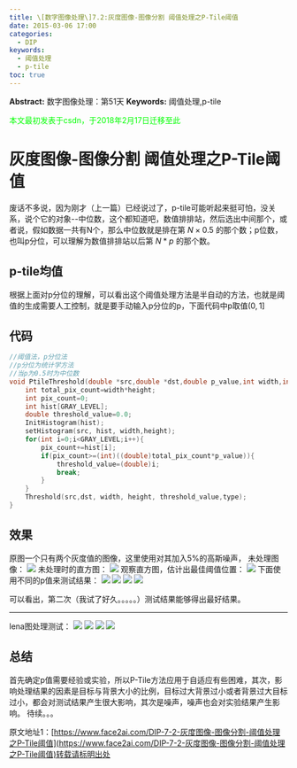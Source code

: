 ```yaml
---
title: \[数字图像处理\]7.2:灰度图像-图像分割 阈值处理之P-Tile阈值
date: 2015-03-06 17:00
categories:
  - DIP
keywords:
  - 阈值处理
  - p-tile
toc: true
---
```

**Abstract:** 数字图像处理：第51天
**Keywords:** 阈值处理,p-tile
<!--more-->
<font color="00FF00">本文最初发表于csdn，于2018年2月17日迁移至此</font>
# 灰度图像-图像分割 阈值处理之P-Tile阈值
废话不多说，因为刚才（上一篇）已经说过了，p-tile可能听起来挺可怕，没关系，说个它的对象--中位数，这个都知道吧，数值排排站，然后选出中间那个，或者说，假如数据一共有N个，那么中位数就是排在第 $N\times 0.5%$ 的那个数；p位数，也叫p分位，可以理解为数值排排站以后第 $N*p$ 的那个数。
## p-tile均值
根据上面对p分位的理解，可以看出这个阈值处理方法是半自动的方法，也就是阈值的生成需要人工控制，就是要手动输入p分位的p，下面代码中p取值$(0 ,1]$
## 代码
```c++
//阈值法，p分位法
//p分位为统计学方法
//当p为0.5时为中位数
void PtileThreshold(double *src,double *dst,double p_value,int width,int height,int type){/*0<p_value<1*/
    int total_pix_count=width*height;
    int pix_count=0;
    int hist[GRAY_LEVEL];
    double threshold_value=0.0;
    InitHistogram(hist);
    setHistogram(src, hist, width,height);
    for(int i=0;i<GRAY_LEVEL;i++){
        pix_count+=hist[i];
        if(pix_count>=(int)((double)total_pix_count*p_value)){
            threshold_value=(double)i;
            break;
        }
    }
    Threshold(src,dst, width, height, threshold_value,type);
}
```
## 效果
原图一个只有两个灰度值的图像，这里使用对其加入5%的高斯噪声，
未处理图像：
![](https://tony4ai-1251394096.cos.ap-hongkong.myqcloud.com/blog_images/DIP-7-2-灰度图像-图像分割-阈值处理之P-Tile阈值/20150306164631631.jpeg)
未处理时的直方图：
![](https://tony4ai-1251394096.cos.ap-hongkong.myqcloud.com/blog_images/DIP-7-2-灰度图像-图像分割-阈值处理之P-Tile阈值/20150306164804279.jpeg)
观察直方图，估计出最佳阈值位置：
![](https://tony4ai-1251394096.cos.ap-hongkong.myqcloud.com/blog_images/DIP-7-2-灰度图像-图像分割-阈值处理之P-Tile阈值/20150306164829925.jpeg)
下面使用不同的p值来测试结果：
![](https://tony4ai-1251394096.cos.ap-hongkong.myqcloud.com/blog_images/DIP-7-2-灰度图像-图像分割-阈值处理之P-Tile阈值/20150306165259105.jpeg)
![](https://tony4ai-1251394096.cos.ap-hongkong.myqcloud.com/blog_images/DIP-7-2-灰度图像-图像分割-阈值处理之P-Tile阈值/20150306165319010.jpeg)
![](https://tony4ai-1251394096.cos.ap-hongkong.myqcloud.com/blog_images/DIP-7-2-灰度图像-图像分割-阈值处理之P-Tile阈值/20150306165244612.jpeg)
![](https://tony4ai-1251394096.cos.ap-hongkong.myqcloud.com/blog_images/DIP-7-2-灰度图像-图像分割-阈值处理之P-Tile阈值/20150306165335998.jpeg)

可以看出，第二次（我试了好久。。。。。）测试结果能够得出最好结果。

----------
lena图处理测试：
![](https://tony4ai-1251394096.cos.ap-hongkong.myqcloud.com/blog_images/DIP-7-2-灰度图像-图像分割-阈值处理之P-Tile阈值/20150306165555993.jpeg)
![](https://tony4ai-1251394096.cos.ap-hongkong.myqcloud.com/blog_images/DIP-7-2-灰度图像-图像分割-阈值处理之P-Tile阈值/20150306165609004.jpeg)
![](https://tony4ai-1251394096.cos.ap-hongkong.myqcloud.com/blog_images/DIP-7-2-灰度图像-图像分割-阈值处理之P-Tile阈值/20150306165622857.jpeg)
![](https://tony4ai-1251394096.cos.ap-hongkong.myqcloud.com/blog_images/DIP-7-2-灰度图像-图像分割-阈值处理之P-Tile阈值/20150306165632934.jpeg)

## 总结
首先确定p值需要经验或实验，所以P-Tile方法应用于自适应有些困难，其次，影响处理结果的因素是目标与背景大小的比例，目标过大背景过小或者背景过大目标过小，都会对测试结果产生很大影响，其次是噪声，噪声也会对实验结果产生影响。
待续。。。





原文地址1：[https://www.face2ai.com/DIP-7-2-灰度图像-图像分割-阈值处理之P-Tile阈值](https://www.face2ai.com/DIP-7-2-灰度图像-图像分割-阈值处理之P-Tile阈值)转载请标明出处

